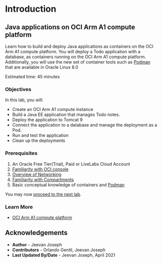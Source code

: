 # Introduction

## Java applications on OCI Arm A1 compute platform

Learn how to build and deploy Java applications as containers on the OCI Arm A1 compute platform. You will deploy a Todo application with a database, as containers running on the OCI Arm A1 compute platform. Additionally, you will use the new set of container tools such as [Podman](podman.io) that are available in Oracle Linux 8.0

Estimated time: 45 minutes

### Objectives

In this lab, you will:

* Create an OCI Arm A1 compute instance 
* Build a Java EE application that manages Todo notes.
* Deploy the application to Tomcat 9
* Connect the application to a database and manage the deployment as a Pod. 
* Run and test the application
* Clean up the deployments

### Prerequisites

1. An Oracle Free Tier(Trial), Paid or LiveLabs Cloud Account
1. [Familiarity with OCI console](https://docs.us-phoenix-1.oraclecloud.com/Content/GSG/Concepts/console.htm)
1. [Overview of Networking](https://docs.us-phoenix-1.oraclecloud.com/Content/Network/Concepts/overview.htm)
1. [Familiarity with Compartments](https://docs.us-phoenix-1.oraclecloud.com/Content/GSG/Concepts/concepts.htm)
1. Basic conceptual knowledge of containers and [Podman](https://podman.io/)

You may now [proceed to the next lab](#next).

### Learn More

* [OCI Arm A1 compute platform](https://developer.oracle.com/arm)


## Acknowledgements

* **Author** - Jeevan Joseph
* **Contributors** -  Orlando Gentil, Jeevan Joseph
* **Last Updated By/Date** - Jeevan Joseph, April 2021

